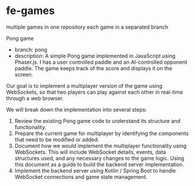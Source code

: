 # fe-games

multiple games in one repository
each game in a separated branch

Pong game
- branch: pong
- description: A simple Pong game implemented in JavaScript using Phaser.js. I has a user controlled paddle and an AI-controlled opponent paddle. The game keeps track of the score and displays it on the screen. 

Our goal is to implement a multiplayer version of the game using WebSockets, so that two players can play against each other in real-time through a web browser. 

We will break down the implementation into several steps:
1. Review the existing Pong game code to understand its structure and functionality.
2. Prepare the current game for multiplayer by identifying the components that need to be modified or added.
3. Document how we would implement the multiplayer functionality using WebSockets. This will include WebSocket details, events, data structures used, and any necessary changes to the game logic. Using this document as a guide to build the backend server implementation.
4. Implement the backend server using Kotlin / Spring Boot to handle WebSocket connections and game state management.

